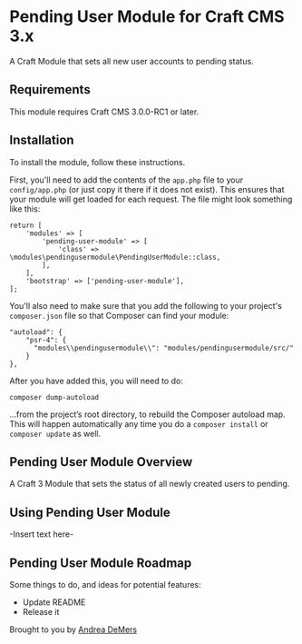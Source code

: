 # Pending User Module for Craft CMS 3.x

A Craft Module that sets all new user accounts to pending status.

## Requirements

This module requires Craft CMS 3.0.0-RC1 or later.

## Installation

To install the module, follow these instructions.

First, you'll need to add the contents of the `app.php` file to your `config/app.php` (or just copy it there if it does not exist). This ensures that your module will get loaded for each request. The file might look something like this:
```
return [
    'modules' => [
        'pending-user-module' => [
            'class' => \modules\pendingusermodule\PendingUserModule::class,
        ],
    ],
    'bootstrap' => ['pending-user-module'],
];
```
You'll also need to make sure that you add the following to your project's `composer.json` file so that Composer can find your module:

    "autoload": {
        "psr-4": {
          "modules\\pendingusermodule\\": "modules/pendingusermodule/src/"
        }
    },

After you have added this, you will need to do:

    composer dump-autoload
 
 …from the project’s root directory, to rebuild the Composer autoload map. This will happen automatically any time you do a `composer install` or `composer update` as well.

## Pending User Module Overview

A Craft 3 Module that sets the status of all newly created users to pending.

## Using Pending User Module

-Insert text here-

## Pending User Module Roadmap

Some things to do, and ideas for potential features:

* Update README
* Release it

Brought to you by [Andrea DeMers](http://andreademers.com)
